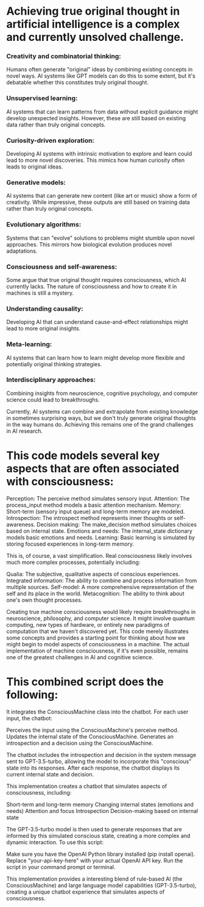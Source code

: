# Achieving true original thought in artificial intelligence is a complex and currently unsolved challenge.

### Creativity and combinatorial thinking:

Humans often generate "original" ideas by combining existing concepts in novel ways.
AI systems like GPT models can do this to some extent, but it's debatable whether this constitutes truly original thought.


### Unsupervised learning:

AI systems that can learn patterns from data without explicit guidance might develop unexpected insights.
However, these are still based on existing data rather than truly original concepts.


### Curiosity-driven exploration:

Developing AI systems with intrinsic motivation to explore and learn could lead to more novel discoveries.
This mimics how human curiosity often leads to original ideas.


### Generative models:

AI systems that can generate new content (like art or music) show a form of creativity.
While impressive, these outputs are still based on training data rather than truly original concepts.


### Evolutionary algorithms:

Systems that can "evolve" solutions to problems might stumble upon novel approaches.
This mirrors how biological evolution produces novel adaptations.


### Consciousness and self-awareness:

Some argue that true original thought requires consciousness, which AI currently lacks.
The nature of consciousness and how to create it in machines is still a mystery.


### Understanding causality:

Developing AI that can understand cause-and-effect relationships might lead to more original insights.


### Meta-learning:

AI systems that can learn how to learn might develop more flexible and potentially original thinking strategies.


### Interdisciplinary approaches:

Combining insights from neuroscience, cognitive psychology, and computer science could lead to breakthroughs.

Currently, AI systems can combine and extrapolate from existing knowledge in sometimes surprising ways, but we don't truly generate original thoughts in the way humans do. Achieving this remains one of the grand challenges in AI research.

# This code models several key aspects that are often associated with consciousness:

Perception: The perceive method simulates sensory input.
Attention: The process_input method models a basic attention mechanism.
Memory: Short-term (sensory input queue) and long-term memory are modeled.
Introspection: The introspect method represents inner thoughts or self-awareness.
Decision making: The make_decision method simulates choices based on internal state.
Emotions and needs: The internal_state dictionary models basic emotions and needs.
Learning: Basic learning is simulated by storing focused experiences in long-term memory.

This is, of course, a vast simplification. Real consciousness likely involves much more complex processes, potentially including:

Qualia: The subjective, qualitative aspects of conscious experiences.
Integrated information: The ability to combine and process information from multiple sources.
Self-model: A more comprehensive representation of the self and its place in the world.
Metacognition: The ability to think about one's own thought processes.

Creating true machine consciousness would likely require breakthroughs in neuroscience, philosophy, and computer science. It might involve quantum computing, new types of hardware, or entirely new paradigms of computation that we haven't discovered yet.
This code merely illustrates some concepts and provides a starting point for thinking about how we might begin to model aspects of consciousness in a machine. The actual implementation of machine consciousness, if it's even possible, remains one of the greatest challenges in AI and cognitive science.

# This combined script does the following:

It integrates the ConsciousMachine class into the chatbot.
For each user input, the chatbot:

Perceives the input using the ConsciousMachine's perceive method.
Updates the internal state of the ConsciousMachine.
Generates an introspection and a decision using the ConsciousMachine.


The chatbot includes the introspection and decision in the system message sent to GPT-3.5-turbo, allowing the model to incorporate this "conscious" state into its responses.
After each response, the chatbot displays its current internal state and decision.

This implementation creates a chatbot that simulates aspects of consciousness, including:

Short-term and long-term memory
Changing internal states (emotions and needs)
Attention and focus
Introspection
Decision-making based on internal state

The GPT-3.5-turbo model is then used to generate responses that are informed by this simulated conscious state, creating a more complex and dynamic interaction.
To use this script:

Make sure you have the OpenAI Python library installed (pip install openai).
Replace "your-api-key-here" with your actual OpenAI API key.
Run the script in your command prompt or terminal.

This implementation provides a interesting blend of rule-based AI (the ConsciousMachine) and large language model capabilities (GPT-3.5-turbo), creating a unique chatbot experience that simulates aspects of consciousness.
